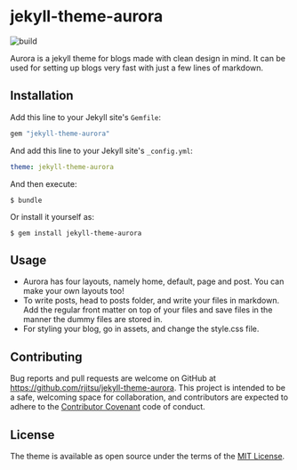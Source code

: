 # jekyll-theme-aurora
![build](https://travis-ci.com/rjitsu/jekyll-theme-aurora.svg?branch=master)

Aurora is a jekyll theme for blogs made with clean design in mind. It can be used for setting up blogs very fast with just a few lines of markdown.

## Installation

Add this line to your Jekyll site's `Gemfile`:

```ruby
gem "jekyll-theme-aurora"
```

And add this line to your Jekyll site's `_config.yml`:

```yaml
theme: jekyll-theme-aurora
```

And then execute:

    $ bundle

Or install it yourself as:

    $ gem install jekyll-theme-aurora

## Usage
- Aurora has four layouts, namely home, default, page and post. You can make your own layouts too!
- To write posts, head to posts folder, and write your files in markdown. Add the regular front matter on top of your files and save files in the manner the dummy files are stored in.
- For styling your blog, go in assets, and change the style.css file.

## Contributing

Bug reports and pull requests are welcome on GitHub at https://github.com/rjitsu/jekyll-theme-aurora. This project is intended to be a safe, welcoming space for collaboration, and contributors are expected to adhere to the [Contributor Covenant](http://contributor-covenant.org) code of conduct.

## License

The theme is available as open source under the terms of the [MIT License](https://opensource.org/licenses/MIT).

